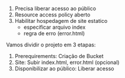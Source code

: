 1. Precisa liberar acesso ao público
2. Resource access policy aberto
3. Habilitar hospedagem de site estatico
    - especificar arquivo index
    - regra de erro (error.html)


Vamos dividir o projeto em 3 etapas:
1. Prerequirements: Criação de Bucket
2. Site: Subir index.html, error.html (opcional)
3. Disponibilizar ao público: Liberar acesso